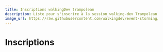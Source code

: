 ```yaml
---
title: Inscriptions walkingDev trampolean
description: Liste pour s'inscrire à la session walking-dev Trampolean
image_url: https://raw.githubusercontent.com/walkingdev/event-storming/master/media/inscription.jpg
---
```



# Inscriptions

